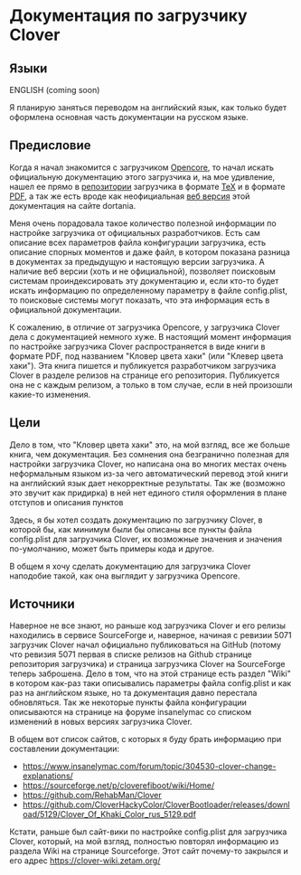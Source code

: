 # Документация по загрузчику Clover

## Языки

ENGLISH (coming soon)

Я планирую заняться переводом на английский язык, как только будет оформлена основная часть документации на русском языке.

## Предисловие

Когда я начал знакомится с загрузчиком [Opencore](https://github.com/acidanthera/OpenCorePkg), то начал искать официальную документацию этого загрузчика и, на мое удивление, нашел ее прямо в [репозитории](https://github.com/acidanthera/OpenCorePkg/tree/master/Docs) загрузчика в формате [TeX](https://raw.githubusercontent.com/acidanthera/OpenCorePkg/master/Docs/Configuration.tex) и в формате [PDF](https://github.com/acidanthera/OpenCorePkg/raw/master/Docs/Configuration.pdf), а так же есть вроде как неофициальная [веб версия](https://dortania.github.io/docs/latest/Configuration.html) этой документация на сайте dortania.

Меня очень порадовала такое количество полезной информации по настройке загрузчика от официальных разработчиков. Есть сам описание всех параметров файла конфигурации загрузчика, есть описание спорных моментов и даже файл, в котором показана разница в документах за предыдущую и настоящую версии загрузчика. А наличие веб версии (хоть и не официальной), позволяет поисковым системам проиндексировать эту документацию и, если кто-то будет искать информацию по определенному параметру в файле config.plist, то поисковые системы могут показать, что эта информация есть в официальной документации.

К сожалению, в отличие от загрузчика Opencore, у загрузчика Clover дела с документацией немного хуже. В настоящий момент информация по настройке загрузчика Clover распространяется в виде книги в формате PDF, под названием "Кловер цвета хаки" (или "Клевер цвета хаки"). Эта книга пишется и публикуется разработчиком загрузчика Clover в разделе релизов на странице его репозитория. Публикуется она не с каждым релизом, а только в том случае, если в ней произошли какие-то изменения.

## Цели

Дело в том, что "Кловер цвета хаки" это, на мой взгляд, все же больше книга, чем документация. Без сомнения она безгранично полезная для настройки загрузчика Clover, но написана она во многих местах очень неформальным языком из-за чего автоматический перевод этой книги на английский язык дает некорректные результаты. Так же (возможно это звучит как придирка) в ней нет единого стиля оформления в плане отступов и описания пунктов

Здесь, я бы хотел создать документацию по загрузчику Clover, в которой бы, как минимум были бы описаны все пункты файла config.plist для загрузчика Clover, их возможные значения и значения по-умолчанию, может быть примеры кода и другое.

В общем я хочу сделать документацию для загрузчика Clover наподобие такой, как она выглядит у загрузчика Opencore.

## Источники

Наверное не все знают, но раньше код загрузчика Clover и его релизы находились в сервисе SourceForge и, наверное, начиная с ревизии 5071 загрузчик Clover начал официально публиковаться на GitHub (потому что ревизия 5071 первая в списке релизов на Github странице репозитория загрузчика) и страница загрузчика Clover на SourceForge теперь заброшена. Дело в том, что на этой странице есть раздел "Wiki" в котором как-раз таки описывались параметры файла config.plist и как раз на английском языке, но та документация давно перестала обновляться. Так же некоторые пункты файла конфигурации описываются на странице на форуме insanelymac со списком изменений в новых версиях загрузчика Clover.

В общем вот список сайтов, с которых я буду брать информацию при составлении документации:

* https://www.insanelymac.com/forum/topic/304530-clover-change-explanations/
* https://sourceforge.net/p/cloverefiboot/wiki/Home/
* https://github.com/RehabMan/Clover
* https://github.com/CloverHackyColor/CloverBootloader/releases/download/5129/Clover_Of_Khaki_Color_rus_5129.pdf

Кстати, раньше был сайт-вики по настройке config.plist для загрузчика Clover, который, на мой взгляд, полностью повторял информацию из раздела Wiki на странице Sourceforge. Этот сайт почему-то закрылся и его адрес https://clover-wiki.zetam.org/